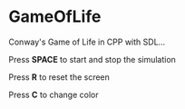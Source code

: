 # GameOfLife
Conway's Game of Life in CPP with SDL...


Press **SPACE** to start and stop the simulation


Press **R** to reset the screen


Press **C** to change color
